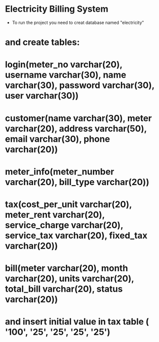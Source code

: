 # Electricity Billing System
- To run the project you need to creat database named "electricity"
# and create tables:
 # login(meter_no varchar(20), username varchar(30), name varchar(30), password varchar(30), user varchar(30))
 # customer(name varchar(30), meter varchar(20), address varchar(50), email varchar(30), phone varchar(20))
 # meter_info(meter_number varchar(20), bill_type varchar(20))
 # tax(cost_per_unit varchar(20), meter_rent varchar(20), service_charge varchar(20), service_tax varchar(20), fixed_tax varchar(20))
 # bill(meter varchar(20), month varchar(20), units varchar(20), total_bill varchar(20), status varchar(20))
 
 # and insert initial value in tax table ( '100', '25', '25', '25', '25')
